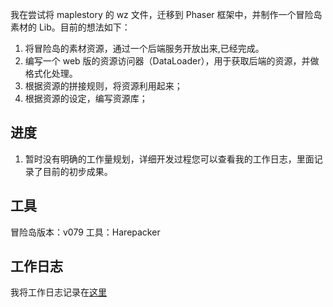 我在尝试将 maplestory 的 wz 文件，迁移到 Phaser 框架中，并制作一个冒险岛素材的 Lib。目前的想法如下：

1. 将冒险岛的素材资源，通过一个后端服务开放出来,已经完成。
2. 编写一个 web 版的资源访问器（DataLoader），用于获取后端的资源，并做格式化处理。
3. 根据资源的拼接规则，将资源利用起来；
4. 根据资源的设定，编写资源库；

## 进度
1. 暂时没有明确的工作量规划，详细开发过程您可以查看我的工作日志，里面记录了目前的初步成果。

## 工具

冒险岛版本：v079
工具：Harepacker

## 工作日志

我将工作日志记录在[这里](./CHANGELOG.md)

